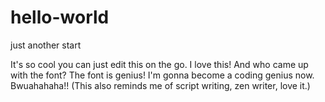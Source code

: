 # hello-world
just another start

It's so cool you can just edit this on the go. 
I love this!
And who came up with the font? 
The font is genius!
I'm gonna become a coding genius now. 
Bwuahahaha!!
(This also reminds me of script writing, zen writer, love it.) 
